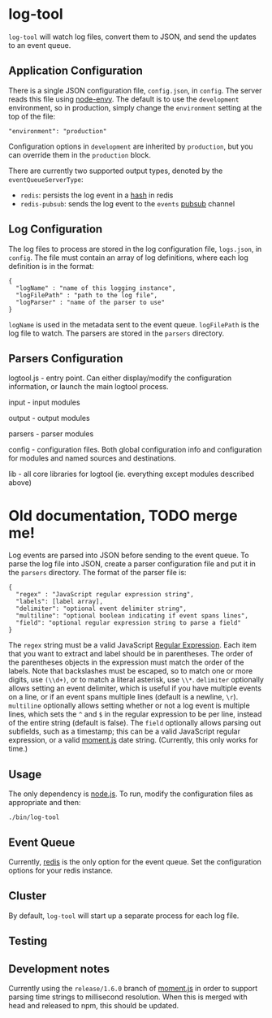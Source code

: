 # log-tool

`log-tool` will watch log files, convert them to JSON, and send the updates to an event queue.

## Application Configuration

There is a single JSON configuration file, `config.json`, in `config`. The server reads this file using [node-envy](https://github.com/eliOcs/node-envy). The default is to use the `development` environment, so in production, simply change the `environment` setting at the top of the file:

    "environment": "production"

Configuration options in `development` are inherited by `production`, but you can override them in the `production` block.

There are currently two supported output types, denoted by the `eventQueueServerType`:

  * `redis`: persists the log event in a [hash](http://redis.io/commands#hash) in redis
  * `redis-pubsub`: sends the log event to the `events` [pubsub](http://redis.io/topics/pubsub) channel

## Log Configuration

The log files to process are stored in the log configuration file, `logs.json`, in `config`. The file must contain an array of log definitions, where each log definition is in the format: 

    {
      "logName" : "name of this logging instance",
      "logFilePath" : "path to the log file",
      "logParser" : "name of the parser to use"
    }

`logName` is used in the metadata sent to the event queue. `logFilePath` is the log file to watch. The parsers are stored in the `parsers` directory. 

## Parsers Configuration

logtool.js - entry point.  Can either display/modify the configuration information, or launch the main logtool process.

input - input modules

output - output modules

parsers - parser modules

config - configuration files.  Both global configuration info and configuration for modules and named sources and destinations.

lib - all core libraries for logtool (ie. everything except modules described above)




# Old documentation, TODO merge me!

Log events are parsed into JSON before sending to the event queue. To parse the log file into JSON, create a parser configuration file and put it in the `parsers` directory. The format of the parser file is:

    {
      "regex" : "JavaScript regular expression string",
      "labels": [label array],
      "delimiter": "optional event delimiter string",
      "multiline": "optional boolean indicating if event spans lines",
      "field": "optional regular expression string to parse a field"
    }

The `regex` string must be a valid JavaScript [Regular Expression](https://developer.mozilla.org/en/JavaScript/Guide/Regular_Expressions). Each item that you want to extract and label should be in parentheses. The order of the parentheses objects in the expression must match the order of the labels. Note that backslashes must be escaped, so to match one or more digits, use `(\\d+)`, or to match a literal asterisk, use `\\*`. `delimiter` optionally allows setting an event delimiter, which is useful if you have multiple events on a line, or if an event spans multiple lines (default is a newline, `\r`). `multiline` optionally allows setting whether or not a log event is multiple lines, which sets the `^` and `$` in the regular expression to be per line, instead of the entire string (default is false). The `field` optionally allows parsing out subfields, such as a timestamp; this can be a valid JavaScript regular expression, or a valid [moment.js](http://momentjs.com/docs/#/parsing/string-format/) date string. (Currently, this only works for time.)

## Usage

The only dependency is [node.js](http://nodejs.org/). To run, modify the configuration files as appropriate and then:

    ./bin/log-tool

## Event Queue

Currently, [redis](http://redis.io/) is the only option for the event queue. Set the configuration options for your redis instance.

## Cluster

By default, `log-tool` will start up a separate process for each log file.

## Testing

## Development notes

Currently using the `release/1.6.0` branch of [moment.js](http://momentjs.com/) in order to support parsing time strings to millisecond resolution. When this is merged with head and released to npm, this should be updated.
